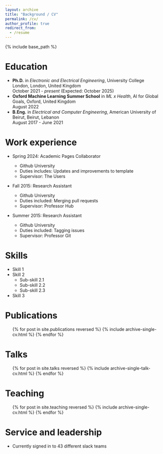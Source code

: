 ```yaml
---
layout: archive
title: "Background / CV"
permalink: /cv/
author_profile: true
redirect_from:
  - /resume
---
```


{% include base_path %}

Education
======
* **Ph.D.** in *Electronic and Electrical Engineering*, University College London, London, United Kingdom<br>
  October 2021 - *present* (Expected: October 2025)
* **Oxford Machine Learning Summer School** in *ML x Health*, AI for Global Goals, Oxford, United Kingdom<br>
  August 2022
* **B.Eng.** in *Electrical and Computer Engineering*, American University of Beirut, Beirut, Lebanon<br>
  August 2017 - June 2021

Work experience
======
* Spring 2024: Academic Pages Collaborator
  * Github University
  * Duties includes: Updates and improvements to template
  * Supervisor: The Users

* Fall 2015: Research Assistant
  * Github University
  * Duties included: Merging pull requests
  * Supervisor: Professor Hub

* Summer 2015: Research Assistant
  * Github University
  * Duties included: Tagging issues
  * Supervisor: Professor Git
  
Skills
======
* Skill 1
* Skill 2
  * Sub-skill 2.1
  * Sub-skill 2.2
  * Sub-skill 2.3
* Skill 3

Publications
======
  <ul>{% for post in site.publications reversed %}
    {% include archive-single-cv.html %}
  {% endfor %}</ul>
  
Talks
======
  <ul>{% for post in site.talks reversed %}
    {% include archive-single-talk-cv.html  %}
  {% endfor %}</ul>
  
Teaching
======
  <ul>{% for post in site.teaching reversed %}
    {% include archive-single-cv.html %}
  {% endfor %}</ul>
  
Service and leadership
======
* Currently signed in to 43 different slack teams
